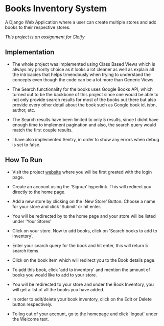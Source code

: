 # Books Inventory System

A Django Web Application where a user can create multiple stores and add books to their respective stores.

*This project is an assignment for [Gloify](https://gloify.com/)*

## Implementation

- The whole project was implemented using Class Based Views which is always my priority choice as it looks a lot cleaner
as well as explain all the intricacies that helps trmendously when trying to understand the concepts even though the code
can be a lot more than Generic Views.

- The Search functionality for the books uses Google Books API, which turned out to be the backbone of this project since 
one would be able to not only provide search results for most of the books out there but also provide every other detail
about the book such as Google book id, isbn, author, etc.

- The Search results have been limited to only 5 results, since I didnt have enough time to implement pagination and also,
the search query would match the first couple results.

- I have also implemented Sentry, in order to show any errors when debug is set to false.

## How To Run 

- Visit the project [website](https://gloifyinventoryproj.herokuapp.com/) where you will be first greeted with the login page.

- Create an account using the 'Signup' hyperlink. This will redirect you directly to the home page.

- Add a new store by clicking on the 'New Store' Button. Choose a name for your store and click 'Submit' or hit enter.

- You will be redirected by to the home page and your store will be listed under 'Your Stores'

- Click on your store. Now to add books, click on 'Search books to add to inventory'.

- Enter your search query for the book and hit enter, this will return 5 search items.

- Click on the book item which will redirect you to the Book details page.

- To add this book, click 'add to inventory' and mention the amount of books you would like to add to your store.

- You will be redirected to your store and under the Book Inventory, you will get a list of all the books you have added.

- In order to edit/delete your book inventory, click on the Edit or Delete button respectively.

- To log out of your account, go to the homepage and click 'logout' under the Welcome text.
